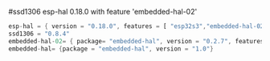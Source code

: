 #ssd1306 esp-hal 0.18.0 with feature 'embedded-hal-02'

```rust 
esp-hal = { version = "0.18.0", features = [ "esp32s3","embedded-hal-02" ] }
ssd1306 = "0.8.4"
embedded-hal-02= { package= "embedded-hal", version = "0.2.7", features= ["unproven"]}
embedded-hal= {package = "embedded-hal", version = "1.0"}
```
